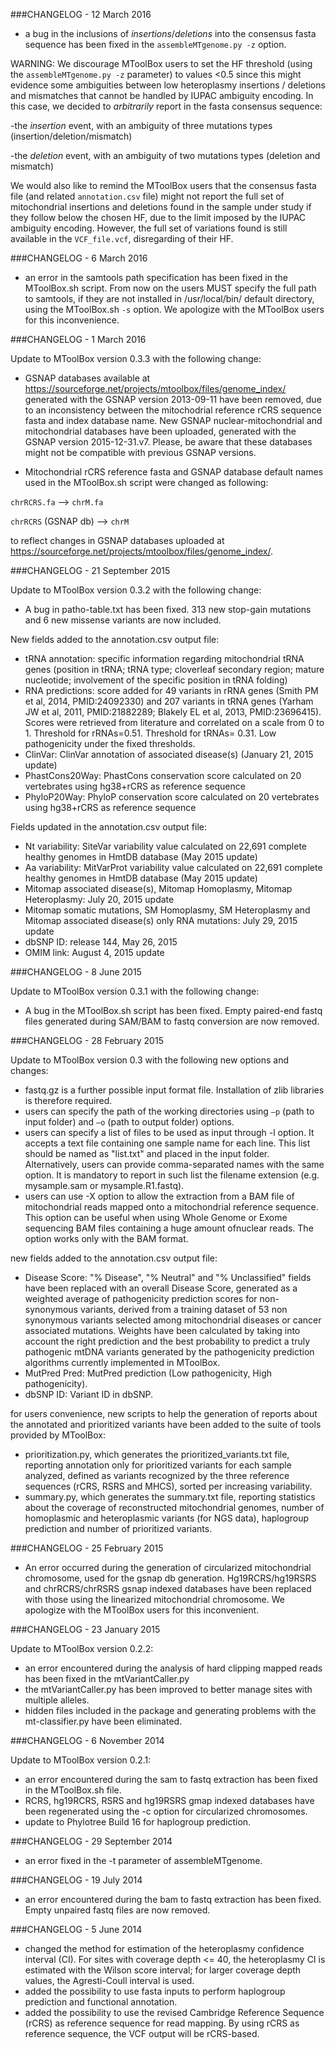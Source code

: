 ###CHANGELOG - 12 March 2016

- a bug in the inclusions of *insertions*/*deletions* into the consensus fasta sequence has been fixed in the `assembleMTgenome.py -z` option.

WARNING: We discourage MToolBox users to set the HF threshold (using the `assembleMTgenome.py -z` parameter) to values <0.5 since this might evidence some ambiguities between low heteroplasmy insertions / deletions and mismatches that cannot be handled by IUPAC ambiguity encoding. In this case, we decided to *arbitrarily* report in the fasta consensus sequence:

-the *insertion* event, with an ambiguity of three mutations types (insertion/deletion/mismatch)

-the *deletion* event, with an ambiguity of two mutations types (deletion and mismatch)

We would also like to remind the MToolBox users that the consensus fasta file (and related `annotation.csv` file) might not report the full set of mitochondrial insertions and deletions found in the sample under study if they follow below the chosen HF, due to the limit imposed by the IUPAC ambiguity encoding. However, the full set of variations found is still available in the `VCF_file.vcf`, disregarding of their HF.
 

###CHANGELOG - 6 March 2016

- an error in the samtools path specification has been fixed in the MToolBox.sh script. From now on the users MUST specify the full path to samtools, if they are not installed in /usr/local/bin/ default directory, using the MToolBox.sh `-s` option. We apologize with the MToolBox users for this inconvenience.


###CHANGELOG - 1 March 2016

Update to MToolBox version 0.3.3 with the following change:

- GSNAP databases available at https://sourceforge.net/projects/mtoolbox/files/genome_index/ generated with the GSNAP version 2013-09-11 have been removed, due to an inconsistency between the mitochodrial reference rCRS sequence fasta and index database name. New GSNAP nuclear-mitochondrial and mitochondrial databases have been uploaded, generated with the GSNAP version 2015-12-31.v7. Please, be aware that these databases might not be compatible with previous GSNAP versions. 

-  Mitochondrial rCRS reference fasta and GSNAP database default names used in the MToolBox.sh script were changed as following:

`chrRCRS.fa` --> `chrM.fa`

`chrRCRS` (GSNAP db) --> `chrM`

to reflect changes in GSNAP databases uploaded at https://sourceforge.net/projects/mtoolbox/files/genome_index/. 


###CHANGELOG - 21 September 2015

Update to MToolBox version 0.3.2 with the following change:

 - A bug in patho-table.txt has been fixed. 313 new stop-gain mutations and 6 new missense variants are now included.

New fields added to the annotation.csv output file:
 - tRNA annotation: specific information regarding mitochondrial tRNA genes (position in tRNA; tRNA type; cloverleaf secondary region; mature nucleotide; involvement of the specific position in tRNA folding)
 - RNA predictions: score added for 49 variants in rRNA genes (Smith PM et al, 2014, PMID:24092330) and 207 variants in tRNA genes (Yarham JW et al, 2011, PMID:21882289; Blakely EL et al, 2013, PMID:23696415). Scores were retrieved from literature and correlated on a scale from 0 to 1. Threshold for rRNAs=0.51. Threshold for tRNAs= 0.31. Low pathogenicity under the fixed thresholds.
 - ClinVar: ClinVar annotation of associated disease(s) (January 21, 2015 update)
 - PhastCons20Way: PhastCons conservation score calculated on 20 vertebrates using hg38+rCRS as reference sequence
 - PhyloP20Way: PhyloP conservation score calculated on 20 vertebrates using hg38+rCRS as reference sequence

Fields updated in the annotation.csv output file:
 - Nt variability: SiteVar variability value calculated on 22,691 complete healthy genomes in HmtDB database (May 2015 update)
 - Aa variability: MitVarProt variability value calculated on 22,691 complete healthy genomes in HmtDB database (May 2015 update)
 - Mitomap associated disease(s), Mitomap Homoplasmy, Mitomap Heteroplasmy: July 20, 2015 update
 - Mitomap somatic mutations, SM Homoplasmy, SM Heteroplasmy and Mitomap associated disease(s) only RNA mutations: July 29, 2015 update
 - dbSNP ID: release 144, May 26, 2015
 - OMIM link: August 4, 2015 update

###CHANGELOG - 8 June 2015

Update to MToolBox version 0.3.1 with the following change:

- A bug in the MToolBox.sh script has been fixed. Empty paired-end fastq files generated during SAM/BAM to fastq conversion are now removed.

###CHANGELOG - 28 February 2015

Update to MToolBox version 0.3 with the following new options and changes:

 - fastq.gz is a further possible input format file. Installation of zlib libraries is therefore required. 
 - users can specify the path of the working directories using ```–p``` (path to input folder) and ```–o``` (path to output folder) options.
 - users can specify a list of files to be used as input through -l option. It accepts a text file containing one sample name for each line. This list should be named as "list.txt" and placed in the input folder. Alternatively, users can provide comma-separated names with the same option. It is mandatory to report in such list the filename extension (e.g. mysample.sam or mysample.R1.fastq).
 - users can use -X option to allow the extraction from a BAM file of mitochondrial reads mapped onto a mitochondrial reference sequence. This option can be useful when using Whole Genome or Exome sequencing BAM files containing a huge amount ofnuclear reads. The option works only with the BAM format.

new fields added to the annotation.csv output file:
 - Disease Score: "% Disease", "% Neutral" and "% Unclassified" fields have been replaced with an overall Disease Score, generated as a weighted average of pathogenicity prediction scores for non-synonymous variants, derived from a training dataset of 53 non synonymous variants selected among mitochondrial diseases or cancer associated mutations. Weights have been calculated by taking into account the right prediction and the best probability to predict a truly pathogenic mtDNA variants generated by the pathogenicity prediction algorithms currently implemented in MToolBox.
 - MutPred Pred: MutPred prediction (Low pathogenicity, High pathogenicity).
 - dbSNP ID: Variant ID in dbSNP.

for users convenience, new scripts to help the generation of reports about the annotated and prioritized variants have been added to the suite of tools provided by MToolBox:
 - prioritization.py, which generates the prioritized_variants.txt file, reporting annotation only for prioritized variants for each sample analyzed, defined as variants recognized by the three reference sequences (rCRS, RSRS and MHCS), sorted per increasing variability.
 - summary.py, which generates the summary.txt file, reporting statistics about the coverage of reconstructed mitochondrial genomes, number of homoplasmic and heteroplasmic variants (for NGS data), haplogroup prediction and number of prioritized variants.

###CHANGELOG - 25 February 2015

 - An error occurred during the generation of circularized mitochondrial chromosome, used for the gsnap db generation. Hg19RCRS/hg19RSRS and chrRCRS/chrRSRS gsnap indexed databases have been replaced with those using the linearized mitochondrial chromosome. We apologize with the MToolBox users for this inconvenient. 

###CHANGELOG - 23 January 2015

Update to MToolBox version 0.2.2:

 - an error encountered during the analysis of hard clipping mapped reads has been fixed in the mtVariantCaller.py
 - the mtVariantCaller.py has been improved to better manage sites with multiple alleles.
 - hidden files included in the package and generating problems with the mt-classifier.py have been eliminated.

###CHANGELOG - 6 November 2014

Update to MToolBox version 0.2.1:

 - an error encountered during the sam to fastq extraction has been fixed in the MToolBox.sh file.
 - RCRS, hg19RCRS, RSRS and hg19RSRS gmap indexed databases have been regenerated using the -c option for circularized chromosomes.
 - update to Phylotree Build 16 for haplogroup prediction. 

###CHANGELOG - 29 September 2014

- an error fixed in the -t parameter of assembleMTgenome.

###CHANGELOG - 19 July 2014

- an error encountered during the bam to fastq extraction has been fixed. Empty unpaired fastq files are now removed.  

###CHANGELOG - 5 June 2014

- changed the method for estimation of the heteroplasmy confidence interval (CI). For sites with coverage depth <= 40, the heteroplasmy CI is estimated with the Wilson score interval; for larger coverage depth values, the Agresti-Coull interval is used.
- added the possibility to use fasta inputs to perform haplogroup prediction and functional annotation.
- added the possibility to use the revised Cambridge Reference Sequence (rCRS) as reference sequence for read mapping. By using rCRS as reference sequence, the VCF output will be rCRS-based. 
